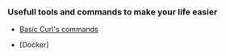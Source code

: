 ### Usefull tools and commands to make your life easier

- [Basic Curl's commands](https://github.com/hayriozler/UsefulTools/blob/master/curl.md)
  
- [Docker]